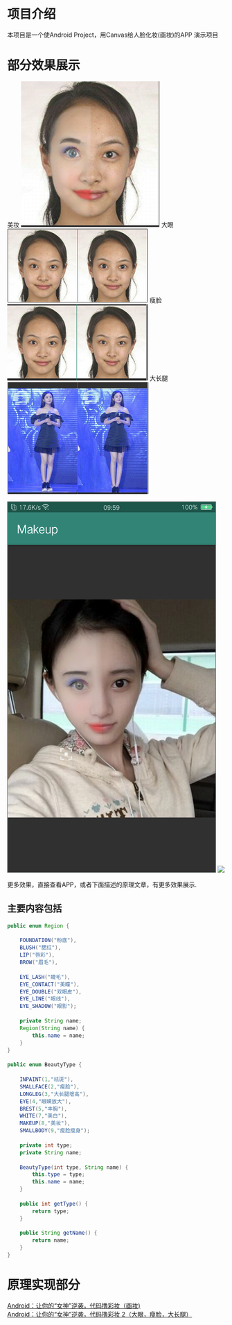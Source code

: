 # 项目介绍  

本项目是一个使Android Project，用Canvas给人脸化妆(画妆)的APP 演示项目

# 部分效果展示
美妆
![](https://github.com/DingProg/Makeup/blob/master/doc/3.png)
大眼
![](https://github.com/DingProg/Makeup/blob/master/doc/1.png)
瘦脸
![](https://github.com/DingProg/Makeup/blob/master/doc/2.png)
大长腿
![](https://github.com/DingProg/Makeup/blob/master/doc/4.png)  

![](https://github.com/DingProg/Makeup/blob/master/doc/makeup1.png)
![](https://github.com/DingProg/Makeup/blob/master/doc/makeupgif.gif)

更多效果，直接查看APP，或者下面描述的原理文章，有更多效果展示.

## 主要内容包括

```java
public enum Region {

    FOUNDATION("粉底"),
    BLUSH("腮红"),
    LIP("唇彩"),
    BROW("眉毛"),

    EYE_LASH("睫毛"),
    EYE_CONTACT("美瞳"),
    EYE_DOUBLE("双眼皮"),
    EYE_LINE("眼线"),
    EYE_SHADOW("眼影");

    private String name;
    Region(String name) {
        this.name = name;
    }
}

public enum BeautyType {

    INPAINT(1,"祛斑"),
    SMALLFACE(2,"瘦脸"),
    LONGLEG(3,"大长腿增高"),
    EYE(4,"眼睛放大"),
    BREST(5,"丰胸"),
    WHITE(7,"美白"),
    MAKEUP(8,"美妆"),
    SMALLBODY(9,"瘦脸瘦身");

    private int type;
    private String name;

    BeautyType(int type, String name) {
        this.type = type;
        this.name = name;
    }

    public int getType() {
        return type;
    }

    public String getName() {
        return name;
    }
}
```

# 原理实现部分

[Android：让你的“女神”逆袭，代码撸彩妆（画妆)](https://github.com/DingProg/Makeup/blob/master/doc/doc1.md)  
[Android：让你的“女神”逆袭，代码撸彩妆 2（大眼，瘦脸，大长腿）](https://github.com/DingProg/Makeup/blob/master/doc/doc2.md)
